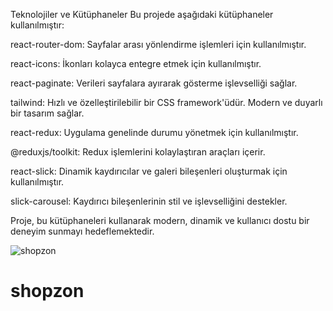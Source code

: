 Teknolojiler ve Kütüphaneler
Bu projede aşağıdaki kütüphaneler kullanılmıştır:

react-router-dom: Sayfalar arası yönlendirme işlemleri için kullanılmıştır.

react-icons: İkonları kolayca entegre etmek için kullanılmıştır.

react-paginate: Verileri sayfalara ayırarak gösterme işlevselliği sağlar.

tailwind: Hızlı ve özelleştirilebilir bir CSS framework'üdür. Modern ve duyarlı bir tasarım sağlar.

react-redux: Uygulama genelinde durumu yönetmek için kullanılmıştır.

@reduxjs/toolkit: Redux işlemlerini kolaylaştıran araçları içerir.

react-slick: Dinamik kaydırıcılar ve galeri bileşenleri oluşturmak için kullanılmıştır.

slick-carousel: Kaydırıcı bileşenlerinin stil ve işlevselliğini destekler.

Proje, bu kütüphaneleri kullanarak modern, dinamik ve kullanıcı dostu bir deneyim sunmayı hedeflemektedir.

![shopzon](https://github.com/user-attachments/assets/eb1011f5-9a1d-4520-832a-2846a284f363)
# shopzon
